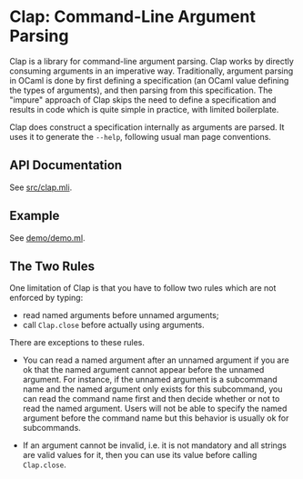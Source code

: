 # Clap: Command-Line Argument Parsing

Clap is a library for command-line argument parsing.
Clap works by directly consuming arguments in an imperative way.
Traditionally, argument parsing in OCaml is done by first defining
a specification (an OCaml value defining the types of arguments),
and then parsing from this specification.
The "impure" approach of Clap skips the need to define a specification
and results in code which is quite simple in practice,
with limited boilerplate.

Clap does construct a specification internally as arguments are parsed.
It uses it to generate the `--help`, following usual man page conventions.

## API Documentation

See [src/clap.mli](src/clap.mli).

## Example

See [demo/demo.ml](demo/demo.ml).

## The Two Rules

One limitation of Clap is that you have to follow two rules which are not enforced
by typing:
- read named arguments before unnamed arguments;
- call `Clap.close` before actually using arguments.

There are exceptions to these rules.

- You can read a named argument after an unnamed argument if you are ok that
  the named argument cannot appear before the unnamed argument.
  For instance, if the unnamed argument is a subcommand name and the named argument
  only exists for this subcommand, you can read the command name first and then
  decide whether or not to read the named argument. Users will not be able to
  specify the named argument before the command name but this behavior is usually ok
  for subcommands.

- If an argument cannot be invalid, i.e. it is not mandatory and all strings
  are valid values for it, then you can use its value before calling `Clap.close`.
